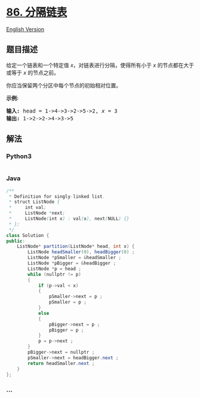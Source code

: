 # [86. 分隔链表](https://leetcode-cn.com/problems/partition-list)

[English Version](/solution/0000-0099/0086.Partition%20List/README_EN.md)

## 题目描述

<!-- 这里写题目描述 -->
<p>给定一个链表和一个特定值<em> x</em>，对链表进行分隔，使得所有小于 <em>x</em> 的节点都在大于或等于 <em>x</em> 的节点之前。</p>

<p>你应当保留两个分区中每个节点的初始相对位置。</p>

<p><strong>示例:</strong></p>

<pre><strong>输入:</strong> head = 1-&gt;4-&gt;3-&gt;2-&gt;5-&gt;2, <em>x</em> = 3
<strong>输出:</strong> 1-&gt;2-&gt;2-&gt;4-&gt;3-&gt;5
</pre>

## 解法

<!-- 这里可写通用的实现逻辑 -->

<!-- tabs:start -->

### **Python3**

<!-- 这里可写当前语言的特殊实现逻辑 -->

```python

```

### **Java**

<!-- 这里可写当前语言的特殊实现逻辑 -->

```java
/**
 * Definition for singly-linked list.
 * struct ListNode {
 *     int val;
 *     ListNode *next;
 *     ListNode(int x) : val(x), next(NULL) {}
 * };
 */
class Solution {
public:
    ListNode* partition(ListNode* head, int x) {
        ListNode headSmaller(0), headBigger(0) ;
        ListNode *pSmaller = &headSmaller ;
        ListNode *pBigger = &headBigger ;
        ListNode *p = head ;
        while (nullptr != p)
        {
            if (p->val < x)
            {
                pSmaller->next = p ;
                pSmaller = p ;
            }
            else
            {
                pBigger->next = p ;
                pBigger = p ;
            }
            p = p->next ;
        }
        pBigger->next = nullptr ;
        pSmaller->next = headBigger.next ;
        return headSmaller.next ;
    }
};

```

### **...**

```

```

<!-- tabs:end -->
